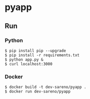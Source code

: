 # pyapp

## Run

### Python
```shell
$ pip install pip --upgrade
$ pip install -r requirements.txt
$ python app.py &
$ curl localhost:3000
```

### Docker
```shell
$ docker build -t dev-sareno/pyapp .
$ docker run dev-sareno/pyapp
```
